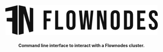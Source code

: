 <div align="center">

<h1 align="center">
    <picture>
        <source media="(prefers-color-scheme: dark)" srcset="https://raw.githubusercontent.com/coderynx/flownodes/main/assets/logo-rectangle_white.png">
        <img alt="Flownodes logo" src="https://raw.githubusercontent.com/coderynx/flownodes/main/assets/logo-rectangle_black.png" width="500">
    </picture>
</h1>

**Command line interface to interact with a Flownodes cluster.**